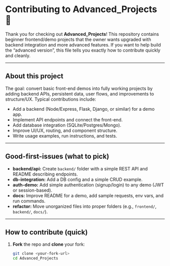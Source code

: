 # Contributing to Advanced_Projects 🚀

Thank you for checking out **Advanced_Projects**! This repository contains beginner frontend/demo projects that the owner wants upgraded with backend integration and more advanced features. If you want to help build the “advanced version”, this file tells you exactly how to contribute quickly and cleanly.

---

## About this project
The goal: convert basic front-end demos into fully working projects by adding backend APIs, persistent data, user flows, and improvements to structure/UX. Typical contributions include:

- Add a backend (Node/Express, Flask, Django, or similar) for a demo app.
- Implement API endpoints and connect the front-end.
- Add database integration (SQLite/Postgres/Mongo).
- Improve UI/UX, routing, and component structure.
- Write usage examples, run instructions, and tests.

---

## Good-first-issues (what to pick)
- **backend/api:** Create `backend/` folder with a simple REST API and README describing endpoints.
- **db-integration:** Add a DB config and a simple CRUD example.
- **auth-demo:** Add simple authentication (signup/login) to any demo (JWT or session-based).
- **docs:** Improve README for a demo, add sample requests, env vars, and run commands.
- **refactor:** Move unorganized files into proper folders (e.g., `frontend/`, `backend/`, `docs/`).

---

## How to contribute (quick)
1. **Fork** the repo and **clone** your fork:
   ```bash
   git clone <your-fork-url>
   cd Advanced_Projects
